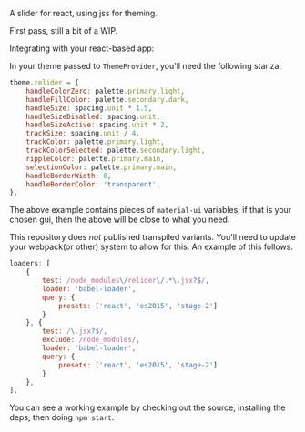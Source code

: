 A slider for react, using jss for theming.

First pass, still a bit of a WIP.

Integrating with your react-based app:

In your theme passed to `ThemeProvider`, you'll need the following stanza:

```javascript
theme.relider = {
	handleColorZero: palette.primary.light,
	handleFillColor: palette.secondary.dark,
	handleSize: spacing.unit * 1.5,
	handleSizeDisabled: spacing.unit,
	handleSizeActive: spacing.unit * 2,
	trackSize: spacing.unit / 4,
	trackColor: palette.primary.light,
	trackColorSelected: palette.secondary.light,
	rippleColor: palette.primary.main,
	selectionColor: palette.primary.main,
	handleBorderWidth: 0,
	handleBorderColor: 'transparent',
},

```
The above example contains pieces of `material-ui` variables; if that is your chosen gui, then the above will be close to what you need.

This repository does *not* published transpiled variants.  You'll need
to update your webpack(or other) system to allow for this.  An example of this follows.

```javascript
loaders: [
	{
		test: /node_modules\/relider\/.*\.jsx?$/,
		loader: 'babel-loader',
		query: {
			presets: ['react', 'es2015', 'stage-2']
		}
	}, {
		test: /\.jsx?$/,
		exclude: /node_modules/,
		loader: 'babel-loader',
		query: {
			presets: ['react', 'es2015', 'stage-2']
		}
	},
],
```

You can see a working example by checking out the source, installing the deps, then doing `npm start`.





